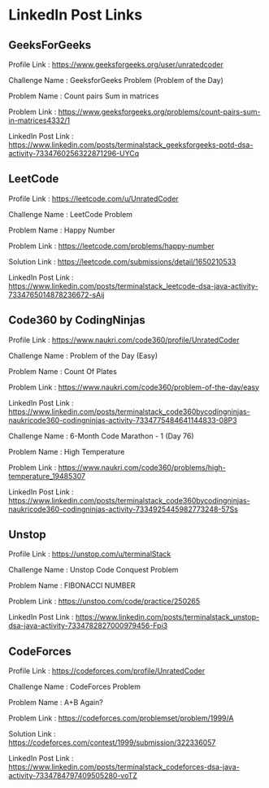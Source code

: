 # LinkedIn Post Links

## GeeksForGeeks

Profile Link : https://www.geeksforgeeks.org/user/unratedcoder

Challenge Name : GeeksforGeeks Problem (Problem of the Day)

Problem Name : Count pairs Sum in matrices

Problem Link : https://www.geeksforgeeks.org/problems/count-pairs-sum-in-matrices4332/1

LinkedIn Post Link : https://www.linkedin.com/posts/terminalstack_geeksforgeeks-potd-dsa-activity-7334760256322871296-UYCq

## LeetCode

Profile Link : https://leetcode.com/u/UnratedCoder

Challenge Name : LeetCode Problem

Problem Name : Happy Number

Problem Link : https://leetcode.com/problems/happy-number

Solution Link : https://leetcode.com/submissions/detail/1650210533

LinkedIn Post Link : https://www.linkedin.com/posts/terminalstack_leetcode-dsa-java-activity-7334765014878236672-sAij

## Code360 by CodingNinjas

Profile Link : https://www.naukri.com/code360/profile/UnratedCoder

Challenge Name : Problem of the Day (Easy)

Problem Name : Count Of Plates

Problem Link : https://www.naukri.com/code360/problem-of-the-day/easy

LinkedIn Post Link : https://www.linkedin.com/posts/terminalstack_code360bycodingninjas-naukricode360-codingninjas-activity-7334775484641144833-08P3

Challenge Name : 6-Month Code Marathon - 1 (Day 76)

Problem Name : High Temperature

Problem Link : https://www.naukri.com/code360/problems/high-temperature_19485307

LinkedIn Post Link : https://www.linkedin.com/posts/terminalstack_code360bycodingninjas-naukricode360-codingninjas-activity-7334925445982773248-57Ss

## Unstop

Profile Link : https://unstop.com/u/terminalStack

Challenge Name : Unstop Code Conquest Problem

Problem Name : FIBONACCI NUMBER

Problem Link : https://unstop.com/code/practice/250265

LinkedIn Post Link : https://www.linkedin.com/posts/terminalstack_unstop-dsa-java-activity-7334782827000979456-Fpi3

## CodeForces

Profile Link : https://codeforces.com/profile/UnratedCoder

Challenge Name : CodeForces Problem

Problem Name : A+B Again?

Problem Link : https://codeforces.com/problemset/problem/1999/A

Solution Link : https://codeforces.com/contest/1999/submission/322336057

LinkedIn Post Link : https://www.linkedin.com/posts/terminalstack_codeforces-dsa-java-activity-7334784797409505280-voTZ
